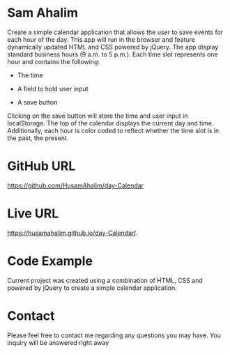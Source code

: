 # Sam Ahalim

 Create a simple calendar application that allows the user to save events for each hour of the day. This app will run in the browser and feature dynamically updated HTML and CSS powered by jQuery. The app display standard business hours (9 a.m. to 5 p.m.). Each time slot represents one hour and contains the following:

* The time

* A field to hold user input

* A save button

Clicking on the save button will store the time and user input in localStorage.
The top of the calendar displays the current day and time. Additionally, each hour is color coded to reflect whether the time slot is in the past, the present. 



 # GitHub URL
https://github.com/HusamAhalim/day-Calendar

 # Live URL

https://husamahalim.github.io/day-Calendar/.
 # Code Example

Current project was created using a combination of HTML, CSS and powered by jQuery to create a simple calendar application. 





# Contact
Please feel free to contact me regarding any questions you may have.  You inquiry will be answered right away

